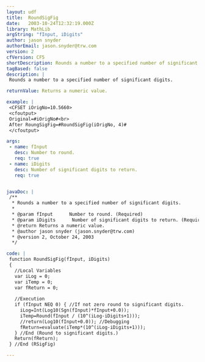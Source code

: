 ```yaml
---
layout: udf
title:  RoundSigFig
date:   2003-10-24T12:32:19.000Z
library: MathLib
argString: "fInput, iDigits"
author: jason snyder
authorEmail: jason.snyder@trw.com
version: 2
cfVersion: CF5
shortDescription: Rounds a number to a specified number of significant digits.
tagBased: false
description: |
 Rounds a number to a specified number of significant digits.

returnValue: Returns a numeric value.

example: |
 <CFSET iOrigNo=10.5660>
 <cfoutput>
 Original=#iOrigNo#<br> 
 After RoungSigFig=#RoundSigFig(iOrigNo, 4)#
 </cfoutput>

args:
 - name: fInput
   desc: Number to round.
   req: true
 - name: iDigits
   desc: Number of significant digits to return.
   req: true


javaDoc: |
 /**
  * Rounds a number to a specified number of significant digits.
  * 
  * @param fInput      Number to round. (Required)
  * @param iDigits      Number of significant digits to return. (Required)
  * @return Returns a numeric value. 
  * @author jason snyder (jason.snyder@trw.com) 
  * @version 2, October 24, 2003 
  */

code: |
 function RoundSigFig(fInput, iDigits) 
 {
   //Local Variables
   var iLog = 0;
   var iTemp = 0;
   var fReturn = 0;
 
   //Execution
   if (fInput NEQ 0) { //If not zero round to significant digits.
     iLog=Int(Log10(Sgn(fInput)*fInput+0.0));
     iTemp=Round(fInput / (10^(iLog-iDigits+1)));
     //return(Log10(fInput+0.0)); //Debugging
     fReturn=evaluate(iTemp*(10^(iLog-iDigits+1)));
   } //End (Round to significant digits.)
   Return(fReturn);
 } //End (RSigFig)

---
```



